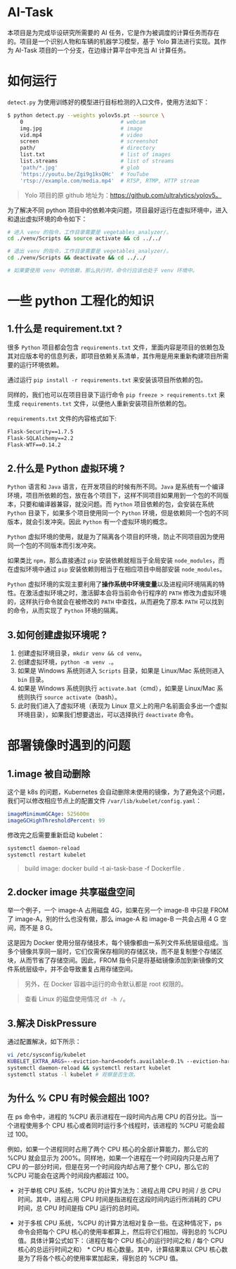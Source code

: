 # AI-Task

本项目是为完成毕设研究所需要的 AI 任务，它是作为被调度的计算任务而存在的。项目是一个识别人物和车辆的机器学习模型，基于 Yolo 算法进行实现。其作为 AI-Task 项目的一个分支，在边缘计算平台中充当 AI 计算任务。

# 如何运行

`detect.py` 为使用训练好的模型进行目标检测的入口文件，使用方法如下：
```bash
$ python detect.py --weights yolov5s.pt --source \
    0                               # webcam
    img.jpg                         # image
    vid.mp4                         # video
    screen                          # screenshot
    path/                           # directory
    list.txt                        # list of images
    list.streams                    # list of streams
    'path/*.jpg'                    # glob
    'https://youtu.be/Zgi9g1ksQHc'  # YouTube
    'rtsp://example.com/media.mp4'  # RTSP, RTMP, HTTP stream
```

> Yolo 项目的原 github 地址为：https://github.com/ultralytics/yolov5。

为了解决不同 python 项目中的依赖冲突问题，项目最好运行在虚拟环境中，进入和退出虚拟环境的命令如下：

```bash
# 进入 venv 的指令，工作目录需要是 vegetables_analyzer/。
cd ./venv/Scripts && source activate && cd ../../

# 退出 venv 的指令，工作目录需要是 vegetables_analyzer/。
cd ./venv/Scripts && deactivate && cd ../../

# 如果要使用 venv 中的依赖，那么执行时，命令行应该也处于 venv 环境中。
```


# 一些 python 工程化的知识

## 1.什么是 requirement.txt ?

很多 `Python` 项目都会包含 `requirements.txt` 文件，里面内容是项目的依赖包及其对应版本号的信息列表，即项目依赖关系清单，其作用是用来重新构建项目所需要的运行环境依赖。

通过运行 `pip install -r requirements.txt` 来安装该项目所依赖的包。

同样的，我们也可以在项目目录下运行命令 `pip freeze > requirements.txt` 来生成 `requirements.txt` 文件，以便他人重新安装项目所依赖的包。

`requirements.txt` 文件的内容格式如下:
```txt
Flask-Security==1.7.5
Flask-SQLAlchemy==2.2
Flask-WTF==0.14.2
``` 

## 2.什么是 Python 虚拟环境 ?
`Python` 语言和 `Java` 语言，在开发项目的时候有所不同。`Java` 是系统有一个编译环境，项目所依赖的包，放在各个项目下，这样不同项目如果用到一个包的不同版本，只要和编译器兼容，就没问题。而 `Python` 项目依赖的包，会安装在系统 `Python` 目录下，如果多个项目使用同一个 `Python` 环境，但是依赖同一个包的不同版本，就会引发冲突。因此 `Python` 有一个虚拟环境的概念。
　　

`Python` 虚拟环境的使用，就是为了隔离各个项目的环境，防止不同项目因为使用同一个包的不同版本而引发冲突。

如果类比 `npm`，那么直接通过 `pip` 安装依赖就相当于全局安装 `node_modules`，而在虚拟环境中通过 `pip` 安装依赖则相当于在相应项目中局部安装 `node_modules`。

`Python` 虚拟环境的实现主要利用了**操作系统中环境变量**以及进程间环境隔离的特性。在激活虚拟环境之时，激活脚本会将当前命令行程序的 `PATH` 修改为虚拟环境的，这样执行命令就会在被修改的 `PATH` 中查找，从而避免了原本 `PATH` 可以找到的命令，从而实现了 `Python` 环境的隔离。

## 3.如何创建虚拟环境呢 ?

1. 创建虚拟环境目录，`mkdir venv && cd venv`。
2. 创建虚拟环境，`python -m venv .`。
3. 如果是 Windows 系统则进入 `Scripts` 目录，如果是 Linux/Mac 系统则进入 `bin` 目录。
4. 如果是 Windows 系统则执行 `activate.bat`（cmd），如果是 Linux/Mac 系统则执行 `source activate`（bash）。
5. 此时我们进入了虚拟环境（表现为 Linux 意义上的用户名前面会多出一个虚拟环境目录），如果我们想要退出，可以选择执行 `deactivate` 命令。

# 部署镜像时遇到的问题

## 1.image 被自动删除

这个是 k8s 的问题，Kubernetes 会自动删除未使用的镜像，为了避免这个问题，我们可以修改相应节点上的配置文件 `/var/lib/kubelet/config.yaml`：
```yaml
imageMinimumGCAge: 525600m
imageGCHighThresholdPercent: 99
```
修改完之后需要重新启动 kubelet：
```bash
systemctl daemon-reload
systemctl restart kubelet
```

> build image: docker build -t ai-task-base -f Dockerfile .

## 2.docker image 共享磁盘空间

举一个例子，一个 image-A 占用磁盘 4G，如果在另一个 image-B 中只是 FROM 了 image-A，别的什么也没有做，那么 image-A 和 image-B 一共会占用 4 G 空间，而不是 8 G。

这是因为 Docker 使用分层存储技术，每个镜像都由一系列文件系统层级组成。当多个镜像共享同一层时，它们仅需保存相同的存储区块，而不是复制整个存储区块，从而节省了存储空间。因此，FROM 指令只是将基础镜像添加到新镜像的文件系统层级中，并不会导致重复占用存储空间。

> 另外，在 Docker 容器中运行的命令默认都是 root 权限的。

> 查看 Linux 的磁盘使用情况 `df -h /`。

## 3.解决 DiskPressure

通过配置解决，如下所示：
```bash
vi /etc/sysconfig/kubelet
KUBELET_EXTRA_ARGS=--eviction-hard=nodefs.available<0.1% --eviction-hard=imagefs.available<0.1%
systemctl daemon-reload && systemctl restart kubelet
systemctl status -l kubelet # 观察是否生效。
```

## 为什么 % CPU 有时候会超出 100?
在 ps 命令中，进程的 %CPU 表示进程在一段时间内占用 CPU 的百分比。当一个进程使用多个 CPU 核心或者同时运行多个线程时，该进程的 %CPU 可能会超过 100。

例如，如果一个进程同时占用了两个 CPU 核心的全部计算能力，那么它的 %CPU 就会显示为 200%。同样地，如果一个进程在一个时间段内只是占用了 CPU 的一部分时间，但是在另一个时间段内却占用了整个 CPU，那么它的 %CPU 可能会在这两个时间段内都超过 100。

* 对于单核 CPU 系统，%CPU 的计算方法为：进程占用 CPU 时间 / 总 CPU 时间。其中，进程占用 CPU 时间是指进程在这段时间内运行所消耗的 CPU 时间，总 CPU 时间是指 CPU 运行的总时间。

* 对于多核 CPU 系统，%CPU 的计算方法相对复杂一些。在这种情况下，ps 命令会把每个 CPU 核心的使用率都算上，然后将它们相加，得到总的 %CPU 值。具体计算公式如下：（进程在每个 CPU 核心的运行时间之和 / 每个 CPU 核心的总运行时间之和） * CPU 核心数量。其中，计算结果乘以 CPU 核心数是为了将各个核心的使用率累加起来，得到总的 %CPU 值。





